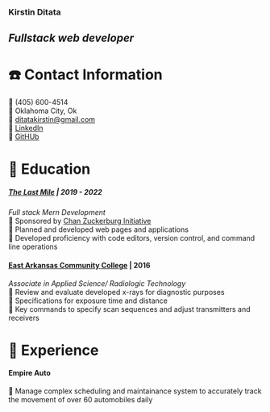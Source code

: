 ### Kirstin Ditata    
*Fullstack web developer*
- 

# ☎️ Contact Information 
🔹 (405) 600-4514  
🔹 Oklahoma City, Ok  
🔹 ditatakirstin@gmail.com  
🔹 [LinkedIn]()  
🔹 [GitHUb]()

# 📓 Education 

##### [The Last Mile](https://www.thelastmile.org) | 2019 - 2022   
*Full stack Mern Development*    
🔹 Sponsored by [Chan Zuckerburg Initiative](https://chanzuckerberg.com/newsroom/innovative-coding-program-expands-opportunities-for-women-incarcerated-in-oklahoma/)  
🔹 Planned and developed web pages and applications   
🔹 Developed proficiency with code editors, version control, and command line operations


#### [East Arkansas Community College](https://www.eacc.edu/) | 2016
*Associate in Applied Science/ Radiologic Technology*  
🔹 Review and evaluate developed x-rays for diagnostic purposes  
🔹 Specifications for exposure time and distance  
🔹 Key commands to specify scan sequences and adjust transmitters and receivers

# 💼 Experience 

#### Empire Auto    
🔹 Manage complex scheduling and maintainance system to accurately track the movement of over 60 automobiles daily


